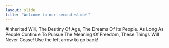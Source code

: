 ```yaml
---
layout: slide
title: "Welcome to our second slide!"
---
```

#Inherited Will, The Destiny Of Age, The Dreams Of Its People. As Long As People Continue To Pursue The Meaning Of Freedom, These Things Will Never Cease!
Use the left arrow to go back!
